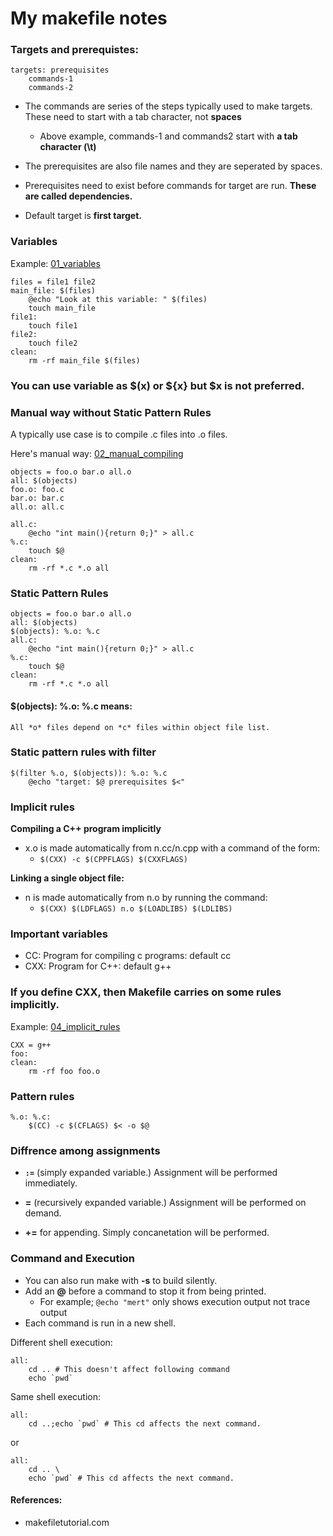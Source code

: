 # My makefile notes

### Targets and prerequistes:

```make
targets: prerequisites
    commands-1
    commands-2
```

-   The commands are series of the steps typically used to make targets. These need to start with a tab character, not **spaces**
    -   Above example, commands-1 and commands2 start with **a tab character (\t)** 

-   The prerequisites are also file names and they are seperated by spaces. 
-   Prerequisites need to exist before commands for target are run. **These are called dependencies.**

-   Default target is **first target.**

### Variables
Example: [01_variables](examples/01_variables/Makefile)

```make
files = file1 file2
main_file: $(files)
	@echo "Look at this variable: " $(files)
	touch main_file
file1: 
	touch file1
file2:
	touch file2
clean:
	rm -rf main_file $(files)
```
### **You can use variable as $(x) or ${x} but $x is not preferred.**

### Manual way without Static Pattern Rules

A typically use case is to compile .c files into .o files. 

Here's manual way: [02_manual_compiling](examples/02_manual_compiling/Makefile)

```make
objects = foo.o bar.o all.o
all: $(objects)
foo.o: foo.c
bar.o: bar.c
all.o: all.c

all.c:
	@echo "int main(){return 0;}" > all.c
%.c:
	touch $@
clean:
	rm -rf *.c *.o all

```
### Static Pattern Rules

```make
objects = foo.o bar.o all.o
all: $(objects)
$(objects): %.o: %.c
all.c:
	@echo "int main(){return 0;}" > all.c
%.c:
	touch $@
clean:
	rm -rf *.c *.o all
```

#### **$(objects): %.o: %.c** means:
``All *o* files depend on *c* files within object file list.``

### Static pattern rules with filter

```make
$(filter %.o, $(objects)): %.o: %.c
    @echo "target: $@ prerequisites $<"
```

### Implicit rules

**Compiling a C++ program implicitly**

-   x.o is made automatically from n.cc/n.cpp with a command of the form:
    -   `` $(CXX) -c $(CPPFLAGS) $(CXXFLAGS) ``

**Linking a single object file:**
-   n is made automatically from n.o by running the command:
    -   ``$(CXX) $(LDFLAGS) n.o $(LOADLIBS) $(LDLIBS)``

### Important variables
-   CC: Program for compiling c programs: default cc
-   CXX: Program for C++: default g++

### If you define CXX, then Makefile carries on some rules implicitly.

Example: [04_implicit_rules](examples/04_implicit_rules/Makefile)

```make
CXX = g++
foo:
clean:
	rm -rf foo foo.o
```
### Pattern rules

```make
%.o: %.c:
    $(CC) -c $(CFLAGS) $< -o $@
```

### Diffrence among assignments

-   **``:=``** (simply expanded variable.) Assignment will be performed immediately.

-   **=** (recursively expanded variable.)
Assignment will be performed on demand.

-   **+=** for appending. Simply concanetation will be performed.



### Command and Execution

-   You can also run make with **-s** to build silently.
-   Add an **@** before a command to stop it from being printed. 
    -   For example; ``@echo "mert"`` only shows execution output not trace output
-   Each command is run in a new shell.

Different shell execution:
```make
all:
    cd .. # This doesn't affect following command
    echo `pwd`
```

Same shell execution:
```make
all:
    cd ..;echo `pwd` # This cd affects the next command. 
```
or
```make
all:
    cd .. \ 
    echo `pwd` # This cd affects the next command. 
```



#### References:
-   makefiletutorial.com